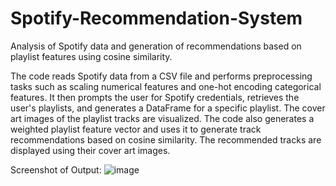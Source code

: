 # Spotify-Recommendation-System
Analysis of Spotify data and generation of recommendations based on playlist features using cosine similarity.

The code reads Spotify data from a CSV file and performs preprocessing tasks such as scaling numerical features and one-hot encoding categorical features. 
It then prompts the user for Spotify credentials, retrieves the user's playlists, and generates a DataFrame for a specific playlist. 
The cover art images of the playlist tracks are visualized. 
The code also generates a weighted playlist feature vector and uses it to generate track recommendations based on cosine similarity. 
The recommended tracks are displayed using their cover art images.

Screenshot of Output:
![image](https://github.com/pyedle/Spotify-Recommendation-System/assets/135822288/d8c45a20-6133-4c20-904f-300b059ee6bc)

